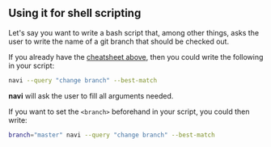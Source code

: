 Using it for shell scripting
----------------------------

Let's say you want to write a bash script that, among other things, asks the user to write the name of a git branch that should be checked out. 

If you already have the [cheatsheet above](#cheatsheet-syntax), then you could write the following in your script:
```sh
navi --query "change branch" --best-match
```

**navi** will ask the user to fill all arguments needed. 

If you want to set the `<branch>` beforehand in your script, you could then write:
```sh
branch="master" navi --query "change branch" --best-match
```
